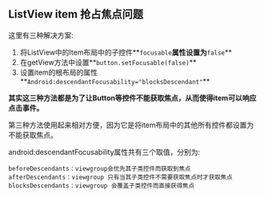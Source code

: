 ## ListView item 抢占焦点问题 ##

这里有三种解决方案:

1. 将ListView中的Item布局中的子控件**`focusable`**属性设置为**`false`**
2. 在getView方法中设置**`button.setFocusable(false)`**
3. 设置item的根布局的属性**`Android:descendantFocusability="blocksDescendant"`**


**其实这三种方法都是为了让Button等控件不能获取焦点，从而使得item可以响应点击事件。**

第三种方法使用起来相对方便，因为它是将item布局中的其他所有控件都设置为不能获取焦点。

android:descendantFocusability属性共有三个取值，分别为:

	beforeDescendants：viewgroup会优先其子类控件而获取到焦点
	afterDescendants：viewgroup 只有当其子类控件不需要获取焦点时才获取焦点
	blocksDescendants：viewgroup 会覆盖子类控件而直接获得焦点